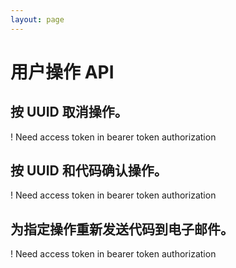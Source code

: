 ```yaml
---
layout: page
---
```


# 用户操作 API

<GlobalAuth />

## 按 UUID 取消操作。
! Need access token in bearer token authorization

<InteractiveUserOperationsAPIEndpoint1 />

## 按 UUID 和代码确认操作。
! Need access token in bearer token authorization

<InteractiveUserOperationsAPIEndpoint2 />

## 为指定操作重新发送代码到电子邮件。
! Need access token in bearer token authorization

<InteractiveUserOperationsAPIEndpoint3 />

<script setup>
import InteractiveUserOperationsAPIEndpoint1 from '../../.vitepress/theme/components/InteractiveUserOperationsAPIEndpoint1.vue'
import InteractiveUserOperationsAPIEndpoint2 from '../../.vitepress/theme/components/InteractiveUserOperationsAPIEndpoint2.vue'
import InteractiveUserOperationsAPIEndpoint3 from '../../.vitepress/theme/components/InteractiveUserOperationsAPIEndpoint3.vue'
import GlobalAuth from '../../.vitepress/theme/components/GlobalAuth.vue'
import SimpleOutline from '../../.vitepress/theme/components/SimpleOutline.vue'
</script>

<SimpleOutline :items="[
  { text: 'Cancels operation by uuid.', anchor: '#cancels-operation-by-uuid' },
  { text: 'Confirms operation by uuid and code.', anchor: '#confirms-operation-by-uuid-and-code' },
  { text: 'Resends code to email for specified operation.', anchor: '#resends-code-to-email-for-specified-operation' }
]" />
